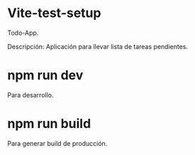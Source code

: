 # Vite-test-setup

Todo-App.

Descripción: Aplicación para llevar lista de tareas pendientes.

# npm run dev

Para desarrollo.

# npm run build

Para generar build de producción.

